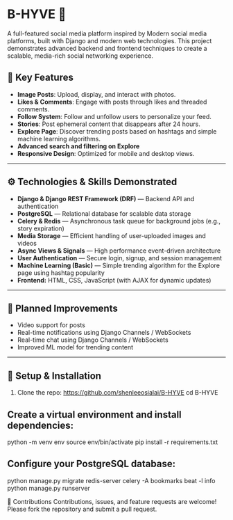 # B-HYVE 🚀

A full-featured social media platform inspired by Modern social media platforms, built with Django and modern web technologies. This project demonstrates advanced backend and frontend techniques to create a scalable, media-rich social networking experience.

## 🌟 Key Features

- **Image Posts**: Upload, display, and interact with photos.
- **Likes & Comments**: Engage with posts through likes and threaded comments.
- **Follow System**: Follow and unfollow users to personalize your feed.
- **Stories**: Post ephemeral content that disappears after 24 hours.
- **Explore Page**: Discover trending posts based on hashtags and simple machine learning algorithms.
- **Advanced search and filtering on Explore**
- **Responsive Design**: Optimized for mobile and desktop views.

---

## ⚙️ Technologies & Skills Demonstrated

- **Django & Django REST Framework (DRF)** — Backend API and authentication
- **PostgreSQL** — Relational database for scalable data storage
- **Celery & Redis** — Asynchronous task queue for background jobs (e.g., story expiration)
- **Media Storage** — Efficient handling of user-uploaded images and videos
- **Async Views & Signals** — High performance event-driven architecture
- **User Authentication** — Secure login, signup, and session management
- **Machine Learning (Basic)** — Simple trending algorithm for the Explore page using hashtag popularity
- **Frontend:** HTML, CSS, JavaScript (with AJAX for dynamic updates)

---

## 🚧 Planned Improvements

- Video support for posts
- Real-time notifications using Django Channels / WebSockets
- Real-time chat using Django Channels / WebSockets
- Improved ML model for trending content

---

## 🔧 Setup & Installation

1. Clone the repo:
   https://github.com/shenleeosialai/B-HYVE
   cd B-HYVE

## Create a virtual environment and install dependencies:

python -m venv env
source env/bin/activate
pip install -r requirements.txt

## Configure your PostgreSQL database:

python manage.py migrate
redis-server
celery -A bookmarks beat -l info
python manage.py runserver

🤝 Contributions
Contributions, issues, and feature requests are welcome! Please fork the repository and submit a pull request.

